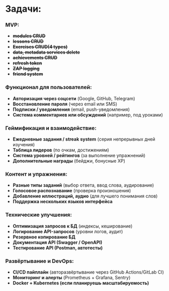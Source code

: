 # Задачи:

### **MVP:**
- ~~**modules CRUD**~~
- ~~**lessons CRUD**~~
- ~~**Exercises CRUD(4 types)**~~
- ~~**data, metadata services delete**~~
- ~~**achievements CRUD**~~ 
- ~~**refresh token**~~
- ~~**ZAP logging**~~
- ~~**friend system**~~


### **Функционал для пользователей:**  
- **Авторизация через соцсети** (Google, GitHub, Telegram)  
- **Восстановление пароля** (через email или SMS)  
- **Подписки / уведомления** (email, push-уведомления)    
- **Система комментариев или обсуждений** (например, под уроками)  

### **Геймификация и взаимодействие:**  
- **Ежедневные задания / streak system** (серия непрерывных дней изучения)  
- **Таблица лидеров** (по очкам, достижениям)  
- **Система уровней / рейтингов** (за выполнение упражнений)  
- **Дополнительные награды** (бейджи, бонусные XP)  

### **Контент и упражнения:**  
- **Разные типы заданий** (выбор ответа, ввод слова, аудирование)  
- **Голосовое распознавание** (проверка произношения)  
- **Добавление иллюстраций, аудио** (для лучшего понимания слов)  
- **Поддержка нескольких языков интерфейса**  

### **Технические улучшения:**  
- **Оптимизация запросов к БД** (индексы, кеширование)  
- **Логирование API-запросов** (уровни логов, аудит)  
- **Резервное копирование БД**  
- **Документация API (Swagger / OpenAPI)**  
- **Тестирование API (Postman, автотесты)**  

### **Развёртывание и DevOps:**  
- **CI/CD пайплайн** (авторазвёртывание через GitHub Actions/GitLab CI)  
- **Мониторинг и алерты** (Prometheus + Grafana, Sentry)  
- **Docker + Kubernetes (если планируешь масштабируемость)**  

